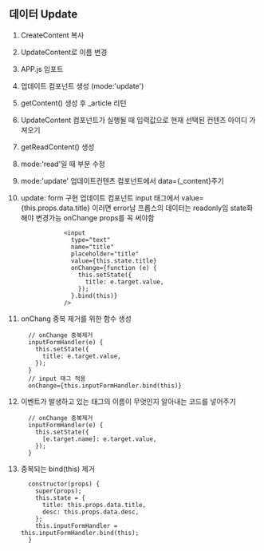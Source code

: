 ## 데이터 Update

1. CreateContent 복사 

2. UpdateContent로 이름 변경

3. APP.js 임포트

4. 업데이트 컴포넌트 생성 (mode:'update')

5. getContent() 생성 후 _article 리턴

6. UpdateContent 컴포넌트가 실행될 때 입력값으로 현재 선택된 컨텐츠 아이디 가져오기

7. getReadContent() 생성 

8. mode:'read'일 때 부분 수정

9. mode:'update' 업데이트컨텐츠 컴포넌트에서 data={_content}주기

10. update: form 구현
    업데이트 컴포넌트 input 태그에서 value={this.props.data.title} 이러면 error남 프롭스의 데이터는 readonly임
     state화 해야 변경가능 onChange props를 꼭 써야함 

    ``` react
                <input
                  type="text"
                  name="title"
                  placeholder="title"
                  value={this.state.title}
                  onChange={function (e) {
                    this.setState({
                      title: e.target.value,
                    });
                  }.bind(this)}
                />
    ```

11. onChang 중복 제거를 위한 함수 생성

    ``` react
      // onChange 중복제거
      inputFormHandler(e) {
        this.setState({
          title: e.target.value,
        });
      }
      // input 태그 적용
      onChange={this.inputFormHandler.bind(this)}
    ```

12. 이벤트가 발생하고 있는 태그의 이름이 무엇인지 알아내는 코드를 넣어주기

    ``` react
      // onChange 중복제거
      inputFormHandler(e) {
        this.setState({
          [e.target.name]: e.target.value,	
        });
      }
    ```

13. 중복되는 bind(this) 제거

    ``` react
      constructor(props) {
        super(props);
        this.state = {
          title: this.props.data.title,
          desc: this.props.data.desc,
        };
        this.inputFormHandler = 							this.inputFormHandler.bind(this);
      }
    ```

    